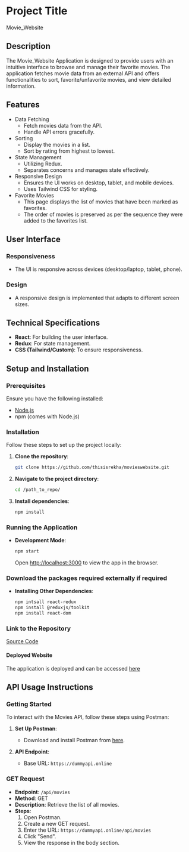 # Project Title
Movie_Website

## Description
The Movie_Website Application is designed to provide users with an intuitive interface to browse and manage their favorite movies. The application fetches movie data from an external API and offers functionalities to sort, favorite/unfavorite movies, and view detailed information.

## Features

- Data Fetching
    - Fetch movies data from the API.
    - Handle API errors gracefully.
- Sorting
    - Display the movies in a list.
    - Sort by rating from highest to lowest.
- State Management
    - Utilizing Redux.
    - Separates concerns and manages state effectively.
- Responsive Design
    - Ensures the UI works on desktop, tablet, and mobile devices.
    - Uses Tailwind CSS for styling.
- Favorite Movies
    - This page displays the list of movies that have been marked as favorites.
    - The order of movies is preserved as per the sequence they were added to the favorites list.

##  User Interface
### Responsiveness

- The UI is responsive across devices (desktop/laptop, tablet, phone).

### Design

-  A responsive design is implemented that adapts to different screen sizes.

## Technical Specifications

- **React**: For building the user interface.
- **Redux**: For state management.
- **CSS (Tailwind/Custom)**: To ensure responsiveness.

## Setup and Installation

### Prerequisites

Ensure you have the following installed:
- [Node.js](https://nodejs.org/)
- npm (comes with Node.js)

### Installation

Follow these steps to set up the project locally:

1. **Clone the repository**:
    ```bash
    git clone https://github.com/thisisrekha/movieswebsite.git
    ```

2. **Navigate to the project directory**:
    ```bash
    cd /path_to_repo/
    ```

3. **Install dependencies**:
    ```bash
    npm install
    ```

### Running the Application

- **Development Mode**:
    ```bash
    npm start
    ```
    Open [http://localhost:3000](http://localhost:3000) to view the app in the browser.


### Download the packages required externally if required

- **Installing Other Dependencies**:
    ```bash
    npm intsall react-redux 
    npm install @reduxjs/toolkit 
    npm install react-dom
    ```

### Link to the Repository

[Source Code](https://github.com/thisisrekha/movieswebsite/)

#### Deployed Website

The application is deployed and can be accessed [here](https://thisisrekha.github.io/movieswebsite/)


## API Usage Instructions

### Getting Started

To interact with the Movies API, follow these steps using Postman:

1. **Set Up Postman**:
   - Download and install Postman from [here](https://www.postman.com/downloads/).

2. **API Endpoint**:
   - Base URL: `https://dummyapi.online`

### GET Request

- **Endpoint**: `/api/movies`
- **Method**: GET
- **Description**: Retrieve the list of all movies.
- **Steps**:
  1. Open Postman.
  2. Create a new GET request.
  3. Enter the URL: `https://dummyapi.online/api/movies`
  4. Click "Send".
  5. View the response in the body section.


